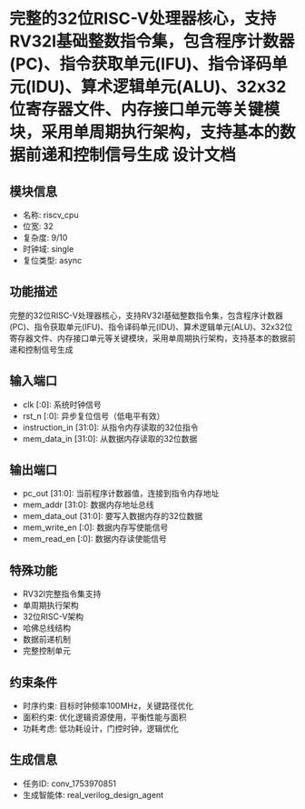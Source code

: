 # 完整的32位RISC-V处理器核心，支持RV32I基础整数指令集，包含程序计数器(PC)、指令获取单元(IFU)、指令译码单元(IDU)、算术逻辑单元(ALU)、32x32位寄存器文件、内存接口单元等关键模块，采用单周期执行架构，支持基本的数据前递和控制信号生成 设计文档

## 模块信息
- 名称: riscv_cpu
- 位宽: 32
- 复杂度: 9/10
- 时钟域: single
- 复位类型: async

## 功能描述
完整的32位RISC-V处理器核心，支持RV32I基础整数指令集，包含程序计数器(PC)、指令获取单元(IFU)、指令译码单元(IDU)、算术逻辑单元(ALU)、32x32位寄存器文件、内存接口单元等关键模块，采用单周期执行架构，支持基本的数据前递和控制信号生成

## 输入端口
- clk [:0]: 系统时钟信号
- rst_n [:0]: 异步复位信号（低电平有效）
- instruction_in [31:0]: 从指令内存读取的32位指令
- mem_data_in [31:0]: 从数据内存读取的32位数据

## 输出端口
- pc_out [31:0]: 当前程序计数器值，连接到指令内存地址
- mem_addr [31:0]: 数据内存地址总线
- mem_data_out [31:0]: 要写入数据内存的32位数据
- mem_write_en [:0]: 数据内存写使能信号
- mem_read_en [:0]: 数据内存读使能信号

## 特殊功能
- RV32I完整指令集支持
- 单周期执行架构
- 32位RISC-V架构
- 哈佛总线结构
- 数据前递机制
- 完整控制单元

## 约束条件
- 时序约束: 目标时钟频率100MHz，关键路径优化
- 面积约束: 优化逻辑资源使用，平衡性能与面积
- 功耗考虑: 低功耗设计，门控时钟，逻辑优化

## 生成信息
- 任务ID: conv_1753970851
- 生成智能体: real_verilog_design_agent